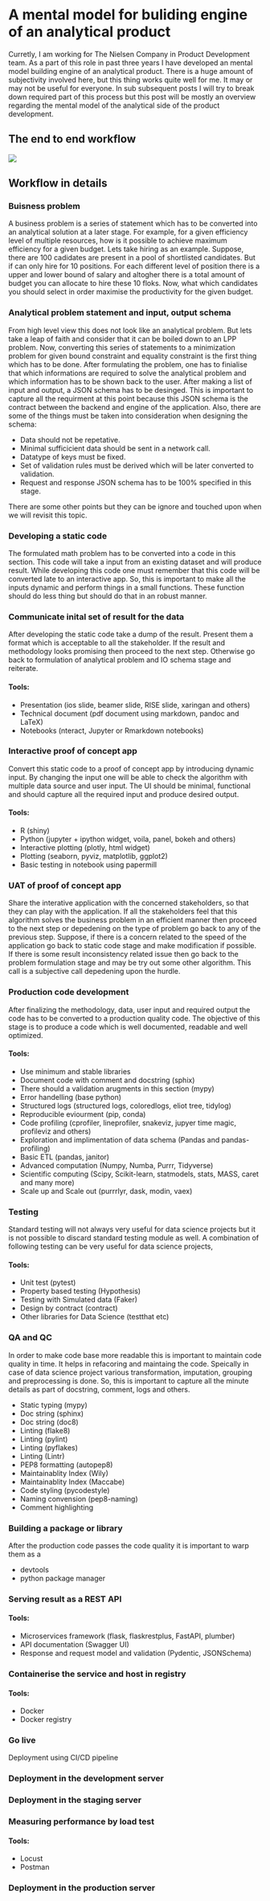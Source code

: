 # A mental model for buliding engine of an analytical product

Curretly, I am working for The Nielsen Company in Product Development team. As a part of this role in past three years I have developed an mental model building engine of an analytical product. There is a huge amount of subjectivity involved here, but this thing works quite well for me. It may or may not be useful for everyone. In sub subsequent posts I will try to break down required part of this process but this post will be mostly an overview regarding the mental model of the analytical side of the product development. 

## The end to end workflow


![](https://pandalearnstocode.in/mental_model/a_mental_model_of_analytical_product_engine.png)

## Workflow in details

### Buisness problem

A business problem is a series of statement which has to be converted into an analytical solution at a later stage. For example, for a given efficiency level of multiple resources, how is it possible to achieve maximum efficiency for a given budget. Lets take hiring as an example. Suppose, there are 100 cadidates are present in a pool of shortlisted candidates. But if can only hire for 10 positions. For each different level of position there is a upper and lower bound of salary and altogher there is a total amount of budget you can allocate to hire these 10 floks. Now, what which candidates you should select in order maximise the productivity for the given budget.

### Analytical problem statement and input, output schema

From high level view this does not look like an analytical problem. But lets take a leap of faith and consider that it can be boiled down to an LPP problem. Now, converting this series of statements to a minimization problem for given bound constraint and equality constraint is the first thing which has to be done. After formulating the problem, one has to finialise that which informations are required to solve the analytical problem and which information has to be shown back to the user. After making a list of input and output, a JSON schema has to be desinged. This is important to capture all the requirment at this point because this JSON schema is the contract between the backend and engine of the application. Also, there are some of the things must be taken into consideration when designing the schema:
* Data should not be repetative.
* Minimal sufficicient data should be sent in a network call.
* Datatype of keys must be fixed.
* Set of validation rules must be derived which will be later converted to validation. 
* Request and response JSON schema has to be 100% specified in this stage.

There are some other points but they can be ignore and touched upon when we will revisit this topic.

### Developing a static code

The formulated math problem has to be converted into a code in this section. This code will take a input from an existing dataset and will produce result. While developing this code one must remember that this code will be converted late to an interactive app. So, this is important to make all the inputs dynamic and perform things in a small functions. These function should do less thing but should do that in an robust manner. 

### Communicate inital set of result for the data

After developing the static code take a dump of the result. Present them a format which is acceptable to all the stakeholder. If the result and methodology looks promising then proceed to the next step. Otherwise go back to formulation of analytical problem and IO schema stage and reiterate.

#### Tools:

* Presentation (ios slide, beamer slide, RISE slide, xaringan and others)
* Technical document (pdf document using markdown, pandoc and LaTeX)
* Notebooks (nteract, Jupyter or Rmarkdown notebooks)

### Interactive proof of concept app

Convert this static code to a proof of concept app by introducing dynamic input. By changing the input one will be able to check the algorithm with multiple data source and user input. The UI should be minimal, functional and should capture all the required input and produce desired output.

#### Tools:

*  R (shiny)
* Python (jupyter + ipython widget, voila, panel, bokeh and others)
* Interactive plotting (plotly, html widget)
* Plotting (seaborn, pyviz, matplotlib, ggplot2)
* Basic testing in notebook using papermill

### UAT of proof of concept app

Share the interative application with the concerned stakeholders, so that they can play with the application. If all the stakeholders feel that this algorithm solves the business problem in an efficient manner then proceed to the next step or depedening on the type of problem go back to any of the previous step. Suppose, if there is a concern related to the speed of the application go back to static code stage and make modification if possible. If there is some result inconsistency related issue then go back to the problem formulation stage and may be try out some other algorithm. This call is a subjective call depedening upon the hurdle.

### Production code development

After finalizing the methodology, data, user input and required output the code has to be converted to a production quality code. The objective of this stage is to produce a code which is well documented, readable and well optimized. 

#### Tools:

* Use minimum and stable libraries
* Document code with comment and docstring (sphix)
* There should a validation arugments in this section (mypy)
* Error handelling (base python)
* Structured logs (structured logs, coloredlogs, eliot tree, tidylog)
* Reproducible eviourment (pip, conda)
* Code profiling (cprofiler, lineprofiler, snakeviz, jupyer time magic, profileviz and others)
* Exploration and implimentation of data schema (Pandas and pandas-profiling)
* Basic ETL (pandas, janitor)
* Advanced computation (Numpy, Numba, Purrr, Tidyverse)
* Scientific computing (Scipy, Scikit-learn, statmodels, stats, MASS, caret and many more)
* Scale up and Scale out (purrrlyr, dask, modin, vaex)

### Testing

Standard testing will not always very useful for data science projects but it is not possible to discard standard testing module as well. A combination of following testing can be very useful for data science projects,

#### Tools:

* Unit test (pytest)
* Property based testing (Hypothesis)
* Testing with Simulated data (Faker)
* Design by contract (contract)
* Other libraries for Data Science (testthat etc)


### QA and QC

In order to make code base more readable this is important to maintain code quality in time. It helps in refacoring and maintaing the code. Speically in case of data science project various transformation, imputation, grouping and preprocessing is done. So, this is important to capture all the minute details as part of docstring, comment, logs and others.

* Static typing (mypy)
* Doc string (sphinx)
* Doc string (doc8)
* Linting (flake8)
* Linting (pylint)
* Linting (pyflakes)
* Linting (Lintr)
* PEP8 formatting (autopep8)
* Maintainablity Index (Wily)
* Maintainablity Index (Maccabe)
* Code styling (pycodestyle)
* Naming convension (pep8-naming)
* Comment highlighting


### Building a package or library
After the production code passes the code quality it is important to warp them as a 

* devtools
* python package manager

### Serving result as a REST API

#### Tools:

* Microservices framework (flask, flaskrestplus, FastAPI, plumber)
* API documentation (Swagger UI)
* Response and request model and validation (Pydentic, JSONSchema)

### Containerise the service and host in registry

#### Tools:

* Docker
* Docker registry

### Go live
Deployment using CI/CD pipeline

### Deployment in the development server

### Deployment in the staging server

### Measuring performance by load test
#### Tools:
* Locust
* Postman

### Deployment in the production server
<!--stackedit_data:
eyJoaXN0b3J5IjpbMzcxNjcyNjAzLDE0MDA0NDMyNzgsLTgzOD
YyMTYyNywzMjI3MDU5MDMsLTc0OTg4NjE2OCwtMTYzNTU4MTY3
NiwzODcyMTUyNTksMTc2OTUzMjg1NCwxMjE1MDA3MjI5LC0yMD
kxMDkwNjA0LC0yMDg4NzQ2NjEyXX0=
-->